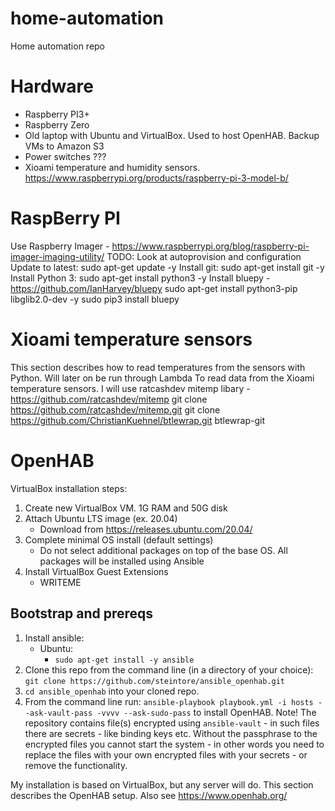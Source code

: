 # home-automation
Home automation repo

# Hardware
- Raspberry PI3+
- Raspberry Zero
- Old laptop with Ubuntu and VirtualBox. Used to host OpenHAB. Backup VMs to Amazon S3
- Power switches ???
- Xioami temperature and humidity sensors. https://www.raspberrypi.org/products/raspberry-pi-3-model-b/

# RaspBerry PI
Use Raspberry Imager - https://www.raspberrypi.org/blog/raspberry-pi-imager-imaging-utility/
TODO: Look at autoprovision and configuration
Update to latest: 
sudo apt-get update -y
Install git:
sudo apt-get install git -y
Install Python 3:
sudo apt-get install python3 -y
Install bluepy - https://github.com/IanHarvey/bluepy
sudo apt-get install python3-pip libglib2.0-dev -y
sudo pip3 install bluepy

# Xioami temperature sensors
This section describes how to read temperatures from the sensors with Python. Will later on be run through Lambda
To read data from the Xioami temperature sensors. 
I will use ratcashdev mitemp libary - https://github.com/ratcashdev/mitemp
git clone https://github.com/ratcashdev/mitemp.git
git clone https://github.com/ChristianKuehnel/btlewrap.git btlewrap-git

# OpenHAB
VirtualBox installation steps:
1. Create new VirtualBox VM. 1G RAM and 50G disk 
2. Attach Ubuntu LTS image (ex. 20.04)
    * Download from https://releases.ubuntu.com/20.04/
3. Complete minimal OS install (default settings)
    * Do not select additional packages on top of the base OS. All packages will be installed using Ansible
4. Install VirtualBox Guest Extensions
    * WRITEME

## Bootstrap and prereqs

1. Install ansible:
    - Ubuntu:
        * `sudo apt-get install -y ansible`
2. Clone this repo from the command line (in a directory of your choice):
   ```git clone https://github.com/steintore/ansible_openhab.git```
3. `cd ansible_openhab` into your cloned repo.
4. From the command line run: 
    `ansible-playbook playbook.yml -i hosts --ask-vault-pass -vvvv --ask-sudo-pass` to install OpenHAB. 
    Note! The repository contains file(s) encrypted using `ansible-vault` - in such files there are secrets - like binding keys etc. Without the passphrase to the encrypted files you cannot start the system - in other words you need to replace the files with your own encrypted files with your secrets - or remove the functionality.



My installation is based on VirtualBox, but any server will do.
This section describes the OpenHAB setup. Also see https://www.openhab.org/




